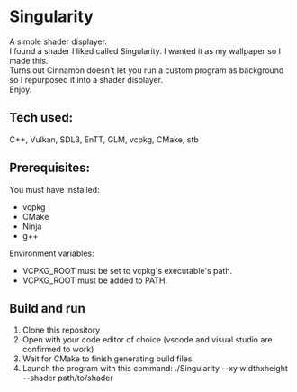 # Singularity

A simple shader displayer.<br>
I found a shader I liked called Singularity. I wanted it as my wallpaper so I made this.<br>
Turns out Cinnamon doesn't let you run a custom program as background so I repurposed it into a shader displayer.<br>
Enjoy.

## Tech used:

C++, Vulkan, SDL3, EnTT, GLM, vcpkg, CMake, stb

## Prerequisites:

You must have installed:
* vcpkg
* CMake
* Ninja
* g++

Environment variables:
* VCPKG_ROOT must be set to vcpkg's executable's path.
* VCPKG_ROOT must be added to PATH.

## Build and run
1. Clone this repository
2. Open with your code editor of choice (vscode and visual studio are confirmed to work)
3. Wait for CMake to finish generating build files
4. Launch the program with this command: ./Singularity --xy widthxheight --shader path/to/shader
